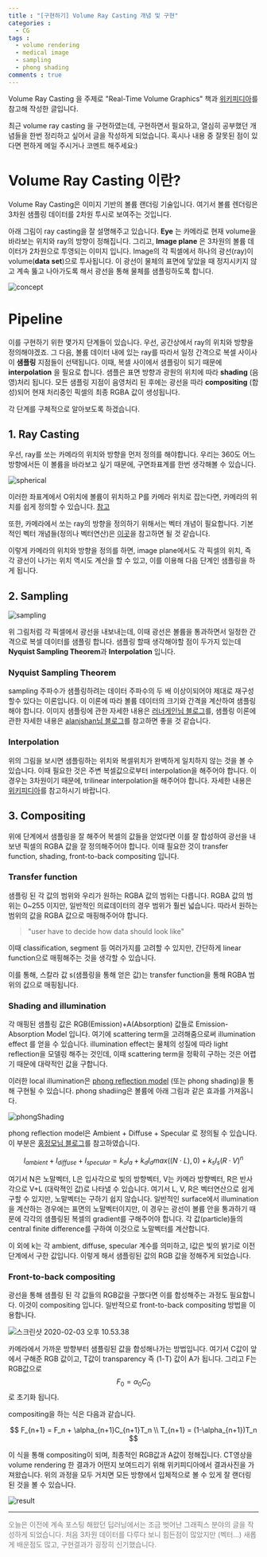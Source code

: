 ```yaml
---
title : "[구현하기] Volume Ray Casting 개념 및 구현"
categories :
  - CG
tags :
  - volume rendering
  - medical image
  - sampling
  - phong shading
comments : true
---
```


Volume Ray Casting 을 주제로 "Real-Time Volume Graphics" 책과 [위키피디아](https://ko.wikipedia.org/wiki/%EB%B3%BC%EB%A5%A8_%EB%A0%88%EC%9D%B4_%EC%BA%90%EC%8A%A4%ED%8C%85)를 참고해 작성한 글입니다.

최근 volume ray casting 을 구현하였는데, 구현하면서 필요하고, 열심히 공부했던 개념들을 한번 정리하고 싶어서 글을 작성하게 되었습니다. 혹시나 내용 중 잘못된 점이 있다면 편하게 메일 주시거나 코멘트 해주세요:)

# Volume Ray Casting 이란?
Volume Ray Casting은 이미지 기반의 볼륨 랜더링 기술입니다. 여기서 볼륨 렌더링은 3차원 샘플링 데이터를 2차원 투시로 보여주는 것입니다.

아래 그림이 ray casting을 잘 설명해주고 있습니다. **Eye** 는 카메라로 현재 volume을 바라보는 위치와 ray의 방향이 정해집니다. 그리고, **Image plane** 은 3차원의 볼륨 데이터가 2차원으로 투영되는 이미지 입니다. Image의 각 픽셀에서 하나의 광선(ray)이 volume(**data set**)으로 투사됩니다. 이 광선이 물체의 표면에 닿았을 때 정지시키지 않고 계속 뚫고 나아가도록 해서 광선을 통해 물체를 샘플링하도록 합니다.

![concept](https://www.researchgate.net/profile/Miguel_Sainz/publication/268023043/figure/fig31/AS:477899183661060@1490951452763/Illustration-of-volume-raycasting-for-direct-volume-rendering-Source-EHK-06.png)

# Pipeline
이를 구현하기 위한 몇가지 단계들이 있습니다. 우선, 공간상에서 ray의 위치와 방향을 정의해야겠죠. 그 다음, 볼륨 데이터 내에 있는 ray를 따라서 일정 간격으로 복셀 사이사이 **샘플링** 지점들이 선택됩니다. 이때, 복셀 사이에서 샘플링이 되기 때문에 **interpolation** 을 필요로 합니다. 샘플은 표면 방향과 광원의 위치에 따라 **shading** (음영)처리 됩니다. 모든 샘플링 지점이 음영처리 된 후에는 광선을 따라 **compositing** (합성)되어 현재 처리중인 픽셀의 최종 RGBA 값이 생성됩니다.

각 단계를 구체적으로 알아보도록 하겠습니다.

## 1. Ray Casting

우선, ray를 쏘는 카메라의 위치와 방향을 먼저 정의를 해야합니다. 우리는 360도 어느 방향에서든 이 볼륨을 바라보고 싶기 때문에, 구면좌표계를 한번 생각해볼 수 있습니다.

![spherical](https://upload.wikimedia.org/wikipedia/ko/b/bc/Spherical_coordinate.gif)

이러한 좌표계에서 O위치에 볼륨이 위치하고 P를 카메라 위치로 잡는다면, 카메라의 위치를 쉽게 정의할 수 있습니다. [참고](https://ko.wikipedia.org/wiki/%EA%B5%AC%EB%A9%B4%EC%A2%8C%ED%91%9C%EA%B3%84)

또한, 카메라에서 쏘는 ray의 방향을 정의하기 위해서는 벡터 개념이 필요합니다. 기본적인 벡터 개념들(정의나 벡터연산)은 [이곳](https://mathinsight.org/vector_introduction)을 참고하면 될 것 같습니다.

이렇게 카메라의 위치와 방향을 정의를 하면, image plane에서도 각 픽셀의 위치, 즉 각 광선이 나가는 위치 역시도 계산을 할 수 있고, 이를 이용해 다음 단계인 샘플링을 하게 됩니다.

## 2. Sampling

![sampling](https://upload.wikimedia.org/wikipedia/commons/thumb/e/ec/Volume_ray_casting.png/800px-Volume_ray_casting.png)

위 그림처럼 각 픽셀에서 광선을 내보내는데, 이때 광선은 볼륨을 통과하면서 일정한 간격으로 복셀 데이터를 샘플링 합니다. 샘플링 할때 생각해야할 점이 두가지 있는데 **Nyquist Sampling Theorem**과 **Interpolation** 입니다.

### Nyquist Sampling Theorem

sampling 주파수가 샘플링하려는 데이터 주파수의 두 배 이상이되어야 제대로 재구성 할수 있다는 이론입니다. 이 이론에 따라 볼륨 데이터의 크기와 간격을 계산하여 샘플링 해야 합니다. 이미지 샘플링에 관한 자세한 내용은 [러너게인님 블로그](https://twlab.tistory.com/19)를, 샘플링 이론에 관한 자세한 내용은 [alanjshan님 블로그](http://www.alanjshan.com/sampling-01/)를 참고하면 좋을 것 같습니다.

### Interpolation

위의 그림을 보시면 샘플링하는 위치와 복셀위치가 완벽하게 일치하지 않는 것을 볼 수 있습니다. 이때 필요한 것은 주변 복셀값으로부터 interpolation을 해주어야 합니다. 이 경우는 3차원이기 때문에, trilinear interpolation을 해주어야 합니다. 자세한 내용은 [위키피디아](https://en.wikipedia.org/wiki/Trilinear_interpolation)를 참고하시기 바랍니다.

## 3. Compositing

위에 단계에서 샘플링을 잘 해주어 복셀의 값들을 얻었다면 이를 잘 합성하여 광선을 내보낸 픽셀의 RGBA 값을 잘 정의해주어야 합니다. 이때 필요한 것이 transfer function, shading, front-to-back compositing 입니다.

### Transfer function

샘플링 된 각 값의 범위와 우리가 원하는 RGBA 값의 범위는 다릅니다. RGBA 값의 범위는 0~255 이지만, 일반적인 의료데이터의 경우 범위가 훨씬 넓습니다. 따라서 원하는 범위의 값을 RGBA 값으로 매핑해주어야 합니다.

> "user have to decide how data should look like"

이때 classification, segment 등 여러가지를 고려할 수 있지만, 간단하게 linear function으로 매핑해주는 것을 생각할 수 있습니다.

이를 통해, 스칼라 값 s(샘플링을 통해 얻은 값)는 transfer function을 통해 RGBA 범위의 값으로 매핑됩니다.

### Shading and illumination

각 매핑된 샘플링 값은 RGB(Emission)+A(Absorption) 값들로 Emission-Absorption Model 입니다. 여기에 scattering term을 고려해줌으로써 illumination effect 를 얻을 수 있습니다. illumination effect는 물체의 성질에 따라 light reflection을 모델링 해주는 것인데, 이때 scattering term을 정확히 구하는 것은 어렵기 때문에 대략적인 값을 구합니다.

이러한 local illumination은 [phong reflection model](https://en.wikipedia.org/wiki/Phong_reflection_model) (또는 phong shading)을 통해 구현될 수 있습니다. phong shadiing은 볼륨에 아래 그림과 같은 효과를 가져옵니다.

![phongShading](https://upload.wikimedia.org/wikipedia/commons/thumb/6/6b/Phong_components_version_4.png/655px-Phong_components_version_4.png)

phong reflection model은 Ambient + Diffuse + Specular 로 정의될 수 있습니다. 이 부분은 [홍정모님 블로그](https://m.blog.naver.com/PostView.nhn?blogId=atelierjpro&logNo=220656021263&targetKeyword=&targetRecommendationCode=1)를 참고하였습니다.

$$
I_{ambient} + I_{diffuse} + I_{specular} = k_aI_a + k_dI_dmax((N \cdot L), 0)+k_sI_s(R \cdot V)^n
$$

여기서 N은 노말벡터, L은 입사각으로 빛의 방향벡터, V는 카메라 방향벡터, R은 반사각으로 V+L (대락젹인 값)로 나타낼 수 있습니다. 여기서 L, V, R은 벡터연산으로 쉽게 구할 수 있지만, 노말벡터는 구하기 쉽지 않습니다. 일반적인 surface에서 illumination을 계산하는 경우에는 표면의 노말벡터이지만, 이 경우는 광선이 볼륨 안을 통과하기 때문에 각각의 샘플링된 복셀의 gradient를 구해주어야 합니다. 각 값(particle)들의 central finite difference를 구하여 이것으로 노말벡터를 계산합니다.

이 외에 k는 각 ambient, diffuse, specular 계수를 의미하고, I값은 빛의 밝기로 이전 단계에서 구한 값입니다. 이렇게 해서 샘플링된 값의 RGB 값을 정해주게 되었습니다.

### Front-to-back compositing
광선을 통해 샘플링 된 각 값들의 RGB값을 구했다면 이를 합성해주는 과정도 필요합니다. 이것이 compositing 입니다. 일반적으로 front-to-back compositing 방법을 이용합니다.

![스크린샷 2020-02-03 오후 10.53.38](https://i.imgur.com/1K4jEYk.png)

카메라에서 가까운 방향부터 샘플링된 값을 합성해나가는 방법입니다. 여기서 C값이 앞에서 구해준 RGB 값이고, T값이 transparency 즉 (1-T) 값이 A가 됩니다. 그리고 F는 RGB값으로 $$F_0 = \alpha_0C_0$$ 로 초기화 됩니다.

compositing을 하는 식은 다음과 같습니다.

$$
F_{n+1} = F_n + \alpha_{n+1}C_{n+1}T_n \\
T_{n+1} = (1-\alpha_{n+1})T_n
$$

이 식을 통해 compositing이 되며, 최종적인 RGB값과 A값이 정해집니다. CT영상을 volume rendering 한 결과가 어떤지 보여드리기 위해 위키피디아에서 결과사진을 가져왔습니다. 위의 과정을 모두 거치면 모든 방향에서 입체적으로 볼 수 있게 잘 랜더링 된 것을 볼 수 있습니다.

![result](https://upload.wikimedia.org/wikipedia/commons/thumb/a/a0/VolRenderShearWarp.gif/250px-VolRenderShearWarp.gif)

---
<p style="font-size:14px; color:gray;">
오늘은 이전에 계속 포스팅 해왔던 딥러닝에서는 조금 벗어난 그래픽스 분야의 글을 작성하게 되었습니다. 처음 3차원 데이터를 다루다 보니 힘든점이 많았지만 (벡터...) 새롭게 배운점도 많고, 구현결과가 굉장히 신기했습니다.
</p>

